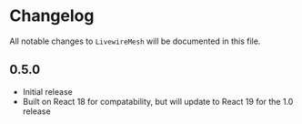 # Changelog

All notable changes to `LivewireMesh` will be documented in this file.


## 0.5.0
- Initial release
- Built on React 18 for compatability, but will update to React 19 for the 1.0 release